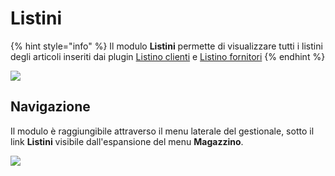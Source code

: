 # Listini

{% hint style="info" %}
Il modulo **Listini** permette di visualizzare tutti i listini degli articoli inseriti dai plugin [Listino clienti](../articoli-1/plugin/listino-clienti.md) e [Listino fornitori](../articoli-1/plugin/listino-fornitori.md)
{% endhint %}

![](https://firebasestorage.googleapis.com/v0/b/gitbook-x-prod.appspot.com/o/spaces%2F-LZJeLg23eVDvrCv74U7-887967055%2Fuploads%2FM6awBOiUQdNe3g9L3yL1%2Ffile.png?alt=media)

## Navigazione

Il modulo è raggiungibile attraverso il menu laterale del gestionale, sotto il link **Listini** visibile dall'espansione del menu **Magazzino**.

![](https://firebasestorage.googleapis.com/v0/b/gitbook-x-prod.appspot.com/o/spaces%2F-LZJeLg23eVDvrCv74U7-887967055%2Fuploads%2FO3UPdbE3Md0f1LH76Fkp%2Ffile.png?alt=media)
